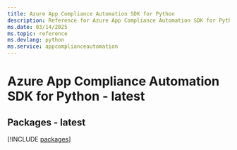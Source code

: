 ```yaml
---
title: Azure App Compliance Automation SDK for Python
description: Reference for Azure App Compliance Automation SDK for Python
ms.date: 03/14/2025
ms.topic: reference
ms.devlang: python
ms.service: appcomplianceautomation
---
```

# Azure App Compliance Automation SDK for Python - latest
## Packages - latest
[!INCLUDE [packages](app-compliance-automation-index.md)]